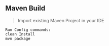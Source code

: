 ## Maven Build

> Import existing Maven Project in your IDE

```
Run Config commands:
clean Install
mvn package
```
